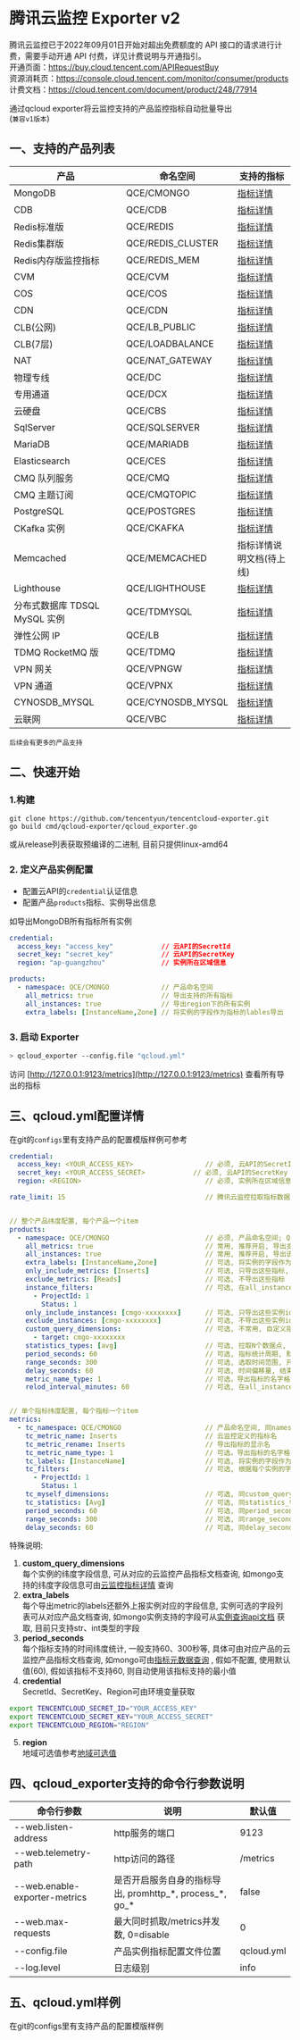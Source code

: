# 腾讯云监控 Exporter v2

腾讯云监控已于2022年09月01日开始对超出免费额度的 API 接口的请求进行计费，需要手动开通 API 付费，详见计费说明与开通指引。     
开通页面：https://buy.cloud.tencent.com/APIRequestBuy    
资源消耗页：https://console.cloud.tencent.com/monitor/consumer/products   
计费文档：https://cloud.tencent.com/document/product/248/77914   

通过qcloud exporter将云监控支持的产品监控指标自动批量导出  
(`兼容v1版本`)

## 一、支持的产品列表

产品     | 命名空间 |支持的指标|
--------|---------|----------
MongoDB |QCE/CMONGO|[指标详情](https://cloud.tencent.com/document/product/248/45104)
CDB|QCE/CDB|[指标详情](https://cloud.tencent.com/document/product/248/45147)
Redis标准版|QCE/REDIS|[指标详情](https://cloud.tencent.com/document/product/248/45111)
Redis集群版|QCE/REDIS_CLUSTER|[指标详情](https://cloud.tencent.com/document/product/248/45111)
Redis内存版监控指标|QCE/REDIS_MEM|[指标详情](https://cloud.tencent.com/document/product/248/49729)
CVM|QCE/CVM|[指标详情](https://cloud.tencent.com/document/product/248/6843)
COS|QCE/COS|[指标详情](https://cloud.tencent.com/document/product/248/45140)
CDN|QCE/CDN|[指标详情](https://cloud.tencent.com/document/product/248/45138)
CLB(公网)|QCE/LB_PUBLIC|[指标详情](https://cloud.tencent.com/document/product/248/45047)
CLB(7层)|QCE/LOADBALANCE|[指标详情](https://cloud.tencent.com/document/product/248/45045)
NAT|QCE/NAT_GATEWAY|[指标详情](https://cloud.tencent.com/document/product/248/45069)
物理专线|QCE/DC|[指标详情](https://cloud.tencent.com/document/product/248/45102)
专用通道|QCE/DCX|[指标详情](https://cloud.tencent.com/document/product/248/45101)
云硬盘|QCE/CBS|[指标详情](https://cloud.tencent.com/document/product/248/45411)
SqlServer|QCE/SQLSERVER|[指标详情](https://cloud.tencent.com/document/product/248/45146)
MariaDB|QCE/MARIADB|[指标详情](https://cloud.tencent.com/document/product/248/54397)
Elasticsearch|QCE/CES|[指标详情](https://cloud.tencent.com/document/product/248/45129)
CMQ 队列服务|QCE/CMQ|[指标详情](https://cloud.tencent.com/document/product/248/45114)
CMQ 主题订阅|QCE/CMQTOPIC|[指标详情](https://cloud.tencent.com/document/product/248/45113)
PostgreSQL|QCE/POSTGRES|[指标详情](https://cloud.tencent.com/document/product/248/45105)
CKafka 实例|QCE/CKAFKA|[指标详情](https://cloud.tencent.com/document/product/248/45121)
Memcached |QCE/MEMCACHED|指标详情说明文档(待上线)
Lighthouse |QCE/LIGHTHOUSE|[指标详情](https://cloud.tencent.com/document/product/248/60127)
分布式数据库 TDSQL MySQL 实例|QCE/TDMYSQL|[指标详情](https://cloud.tencent.com/document/product/248/54401)
弹性公网 IP|QCE/LB|[指标详情](https://cloud.tencent.com/document/product/248/45099)
TDMQ RocketMQ 版|QCE/TDMQ|[指标详情](https://cloud.tencent.com/document/product/248/51450#tdmq-rocketmq-.E7.89.88)
VPN 网关|QCE/VPNGW|[指标详情](https://cloud.tencent.com/document/product/248/45070)
VPN 通道|QCE/VPNX|[指标详情](https://cloud.tencent.com/document/product/248/45071)
CYNOSDB_MYSQL|QCE/CYNOSDB_MYSQL|[指标详情](https://cloud.tencent.com/document/product/248/45106)
云联网|QCE/VBC|[指标详情](https://cloud.tencent.com/document/product/248/75629)

`后续会有更多的产品支持`

## 二、快速开始
### 1.构建
```shell
git clone https://github.com/tencentyun/tencentcloud-exporter.git
go build cmd/qcloud-exporter/qcloud_exporter.go
```
或从release列表获取预编译的二进制, 目前只提供linux-amd64
### 2. 定义产品实例配置
- 配置云API的`credential`认证信息
- 配置产品`products`指标、实例导出信息

如导出MongoDB所有指标所有实例

```yaml
credential:
  access_key: "access_key"            // 云API的SecretId
  secret_key: "secret_key"            // 云API的SecretKey
  region: "ap-guangzhou"              // 实例所在区域信息

products:
  - namespace: QCE/CMONGO             // 产品命名空间
    all_metrics: true                 // 导出支持的所有指标
    all_instances: true               // 导出region下的所有实例
    extra_labels: [InstanceName,Zone] // 将实例的字段作为指标的lables导出
```

### 3. 启动 Exporter

```bash
> qcloud_exporter --config.file "qcloud.yml"
```

访问 [http://127.0.0.1:9123/metrics](http://127.0.0.1:9123/metrics) 查看所有导出的指标




## 三、qcloud.yml配置详情
在git的`configs`里有支持产品的配置模版样例可参考
```yaml
credential:
  access_key: <YOUR_ACCESS_KEY>                  // 必须, 云API的SecretId
  secret_key: <YOUR_ACCESS_SECRET>            // 必须, 云API的SecretKey
  region: <REGION>                               // 必须, 实例所在区域信息

rate_limit: 15                                   // 腾讯云监控拉取指标数据限制, 官方默认限制最大20qps


// 整个产品纬度配置, 每个产品一个item
products:
  - namespace: QCE/CMONGO                        // 必须, 产品命名空间; QCE前缀可自定义,CMONGO产品名不区分大小写, 可用别名
    all_metrics: true                            // 常用, 推荐开启, 导出支持的所有指标
    all_instances: true                          // 常用, 推荐开启, 导出该region下的所有实例
    extra_labels: [InstanceName,Zone]            // 可选, 将实例的字段作为指标的lables导出
    only_include_metrics: [Inserts]              // 可选, 只导出这些指标, 配置时all_metrics失效
    exclude_metrics: [Reads]                     // 可选, 不导出这些指标
    instance_filters:                            // 可选, 在all_instances开启情况下, 根据每个实例的字段进行过滤
      - ProjectId: 1
        Status: 1
    only_include_instances: [cmgo-xxxxxxxx]      // 可选, 只导出这些实例id, 配置时all_instances失效
    exclude_instances: [cmgo-xxxxxxxx]           // 可选, 不导出这些实例id
    custom_query_dimensions:                     // 可选, 不常用, 自定义指标查询条件, 配置时all_instances,only_include_instances,exclude_instances失效, 用于不支持按实例纬度查询的指标
      - target: cmgo-xxxxxxxx
    statistics_types: [avg]                      // 可选, 拉取N个数据点, 再进行max、min、avg、last计算, 默认last取最新值
    period_seconds: 60                           // 可选, 指标统计周期, 默认自动获取指标支持的最小统计周期
    range_seconds: 300                           // 可选, 选取时间范围, 开始时间=now-range_seconds, 结束时间=now
    delay_seconds: 60                            // 可选, 时间偏移量, 结束时间=now-delay_seconds
    metric_name_type: 1                          // 可选，导出指标的名字格式化类型, 1=大写转小写加下划线, 2=转小写; 默认2
    relod_interval_minutes: 60                   // 可选, 在all_instances=true时, 周期reload实例列表, 建议频率不要太频繁


// 单个指标纬度配置, 每个指标一个item
metrics:
  - tc_namespace: QCE/CMONGO                     // 产品命名空间, 同namespace
    tc_metric_name: Inserts                      // 云监控定义的指标名
    tc_metric_rename: Inserts                    // 导出指标的显示名
    tc_metric_name_type: 1                       // 可选，导出指标的名字格式化类型, 1=大写转小写加下划线, 2=转小写; 默认1
    tc_labels: [InstanceName]                    // 可选, 将实例的字段作为指标的lables导出
    tc_filters:                                  // 可选, 根据每个实例的字段进行过滤, 否则默认导出region下所有实例
      - ProjectId: 1
        Status: 1
    tc_myself_dimensions:                        // 可选, 同custom_query_dimensions
    tc_statistics: [Avg]                         // 可选, 同statistics_types
    period_seconds: 60                           // 可选, 同period_seconds
    range_seconds: 300                           // 可选, 同range_seconds
    delay_seconds: 60                            // 可选, 同delay_seconds
```
特殊说明:
1. **custom_query_dimensions**  
   每个实例的纬度字段信息, 可从对应的云监控产品指标文档查询, 如mongo支持的纬度字段信息可由[云监控指标详情](https://cloud.tencent.com/document/product/248/45104#%E5%90%84%E7%BB%B4%E5%BA%A6%E5%AF%B9%E5%BA%94%E5%8F%82%E6%95%B0%E6%80%BB%E8%A7%88) 查询
2. **extra_labels**  
   每个导出metric的labels还额外上报实例对应的字段信息, 实例可选的字段列表可从对应产品文档查询, 如mongo实例支持的字段可从[实例查询api文档](https://cloud.tencent.com/document/product/240/38568) 获取, 目前只支持str、int类型的字段
3. **period_seconds**  
   每个指标支持的时间纬度统计, 一般支持60、300秒等, 具体可由对应产品的云监控产品指标文档查询, 如mongo可由[指标元数据查询](https://cloud.tencent.com/document/product/248/30351) , 假如不配置, 使用默认值(60), 假如该指标不支持60, 则自动使用该指标支持的最小值
4. **credential**  
   SecretId、SecretKey、Region可由环境变量获取
```bash
export TENCENTCLOUD_SECRET_ID="YOUR_ACCESS_KEY"
export TENCENTCLOUD_SECRET_KEY="YOUR_ACCESS_SECRET"
export TENCENTCLOUD_REGION="REGION"
```

5. **region**  
   地域可选值参考[地域可选值](https://cloud.tencent.com/document/api/248/30346#.E5.9C.B0.E5.9F.9F.E5.88.97.E8.A1.A8)
## 四、qcloud_exporter支持的命令行参数说明

命令行参数|说明|默认值
-------|----|-----
--web.listen-address|http服务的端口|9123
--web.telemetry-path|http访问的路径|/metrics
--web.enable-exporter-metrics|是否开启服务自身的指标导出, promhttp_\*, process_\*, go_*|false
--web.max-requests|最大同时抓取/metrics并发数, 0=disable|0
--config.file|产品实例指标配置文件位置|qcloud.yml
--log.level|日志级别|info


## 五、qcloud.yml样例
在git的configs里有支持产品的配置模版样例















